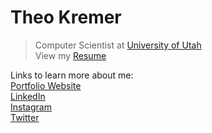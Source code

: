 # **Theo Kremer**

> Computer Scientist at [University of Utah](https://pages.github.com/)<br/>
> View my [Resume](https://www.instagram.com/theo.kremer/)

Links to learn more about me:<br/>
[Portfolio Website](https://ttkremer.com/)<br/>
[LinkedIn](https://www.linkedin.com/in/ttkremer/)<br/>
[Instagram](https://www.instagram.com/theo.kremer/)<br/>
[Twitter](https://twitter.com/TeedsTK)<br/>

